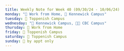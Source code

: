 ```yaml
---
title: Weekly Note for Week 40 (09/30/24 - 10/06/24)
monday: "🏡 Work from Home, 🏫 Kennewick Campus"
tuesday: 🏫 Toppenish Campus
wednesday: "🏫 Kennewick Campus, 🌃🏫 CBC Campus"
thursday: 🏡 Work from Home
friday: 🏫 Toppenish Campus
saturday: 🏫 Toppenish Campus
sunday: 🫥 by appt only
---
```

